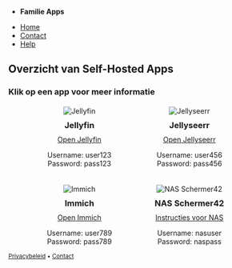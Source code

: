 <!DOCTYPE html>
<html lang="en">
<head>
  <meta charset="UTF-8">
  <meta name="viewport" content="width=device-width, initial-scale=1">
  <title>Self-Hosted Apps voor Familie</title>
  <link rel="stylesheet" href="https://cdn.jsdelivr.net/npm/@picocss/pico@1/css/pico.min.css">
  <style>
    .app-container {
      display: flex;
      flex-wrap: wrap;
      gap: 20px;
      justify-content: center;
      margin-top: 20px;
    }
    .app {
      text-align: center;
      flex: 1 1 calc(25% - 40px);
      max-width: calc(25% - 40px);
      min-width: 200px;
    }
    .app img {
      max-width: 100%;
      height: auto;
    }
    .app h3 {
      margin: 10px 0;
    }
    .app a {
      display: block;
      margin-top: 10px;
    }
  </style>
</head>
<body>
  <nav class="container-fluid">
    <ul>
      <li><strong>Familie Apps</strong></li>
    </ul>
    <ul>
      <li><a href="#">Home</a></li>
      <li><a href="#">Contact</a></li>
      <li><a href="#" role="button">Help</a></li>
    </ul>
  </nav>

  <main class="container">
    <div class="grid">
      <section>
        <hgroup>
          <h2>Overzicht van Self-Hosted Apps</h2>
          <h3>Klik op een app voor meer informatie</h3>
        </hgroup>
        <div class="app-container">
          <div class="app">
            <img src="https://iconduck.com/icons/14121/jellyfin" alt="Jellyfin">
            <h3>Jellyfin</h3>
            <a href="https://jellyfin.org" target="_blank">Open Jellyfin</a>
            <p>Username: user123 <br> Password: pass123</p>
          </div>
          <div class="app">
            <img src="https://iconduck.com/icons/252954/jellyseerr" alt="Jellyseerr">
            <h3>Jellyseerr</h3>
            <a href="https://github.com/Fallenbagel/jellyseerr" target="_blank">Open Jellyseerr</a>
            <p>Username: user456 <br> Password: pass456</p>
          </div>
          <div class="app">
            <img src="https://play-lh.googleusercontent.com/ImmichAppIcon" alt="Immich">
            <h3>Immich</h3>
            <a href="https://immich.app" target="_blank">Open Immich</a>
            <p>Username: user789 <br> Password: pass789</p>
          </div>
          <div class="app">
            <img src="https://cdn-icons-png.flaticon.com/512/4943/4943821.png" alt="NAS Schermer42">
            <h3>NAS Schermer42</h3>
            <a href="#" target="_blank">Instructies voor NAS</a>
            <p>Username: nasuser <br> Password: naspass</p>
          </div>
        </div>
      </section>
    </div>
  </main>


  <footer class="container">
    <small><a href="#">Privacybeleid</a> • <a href="#">Contact</a></small>
  </footer>
</body>
</html>
